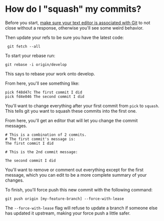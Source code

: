 # How do I "squash" my commits?

Before you start, [make sure your text editor is associated with Git](https://help.github.com/articles/associating-text-editors-with-git/) to not close without a response, otherwise you'll see some weird behavior.

Then update your refs to be sure you have the latest code:

```shell
 git fetch --all
```

To start your rebase run:

```shell
git rebase -i origin/develop
```

This says to rebase your work onto develop.

From here, you'll see something like:

```
pick f48d47c The first commit I did
pick fd4e046 The second commit I did
```

You'll want to change everything after your first commit from `pick` to `squash`. This tells git you want to squash these commits into the first one.

From here, you'll get an editor that will let you change the commit messages.

```
# This is a combination of 2 commits.
# The first commit's message is:
The first commit I did

# This is the 2nd commit message:

The second commit I did
```

You'll want to remove or comment out everything except for the first message, which you can edit to be a more complete summary of your changes.

To finish, you'll force push this new commit with the following command:

```shell
git push origin [my-feature-branch] --force-with-lease
```

The `--force-with-lease` flag will refuse to update a branch if someone else has updated it upstream, making your force push a little safer.
